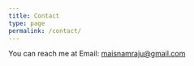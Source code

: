 ```yaml
---
title: Contact
type: page
permalink: /contact/
---
```


You can reach me at 
Email: <a href="mailto:maisnamraju@gmail.com">maisnamraju@gmail.com</a>
